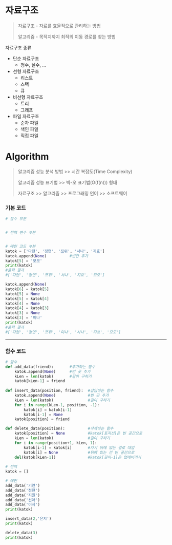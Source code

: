 # 자료구조

> 자료구조 - 자료를 효율적으로 관리하는 방법
>
> 알고리즘 - 목적지까지 최적의 이동 경로를 찾는 방법



자료구조 종류

- 단순 자료구조
  - 정수, 실수, ...
- 선형 자료구조
  - 리스트
  - 스택
  - 큐
- 비선형 자료구조
  - 트리
  - 그래프
- 파일 자료구조
  - 순차 파일
  - 색인 파일
  - 직접 파일



# Algorithm

> 알고리즘 성능 분석 방법 >> 시간 복잡도(Time Complexity)
>
> 알고리즘 성능 표기법 >> 빅-오 표기법(O(f(n))) 형태
>
> 자료구조 >> 알고리즘 >> 프로그래밍 언어 >> 소프트웨어



### 기본 코드

```python
# 함수 부분


# 전역 변수 부분


# 메인 코드 부분
katok = ['다현', '정연', '쯔위', '사나', '지효']
katok.append(None)			#빈칸 추가
katok[5] = '모모'
print(katok)
#출력 결과
#['다현', '정연', '쯔위', '사나', '지효', '모모']

katok.append(None)
katok[6] = katok[5]
katok[5] = None
katok[5] = katok[4]
katok[4] = None
katok[4] = katok[3]
katok[3] = None
katok[3] = '미나'
print(katok)
#출력 결과
#['다현', '정연', '쯔위', '미나', '사나', '지효', '모모']
```

---

### 함수 코드

```python
# 함수
def add_data(friend):		#추가하는 함수
    katok.append(None)		#빈 곳 추가
    kLen = len(katok)		#길이 구하기
    katok[kLen-1] = friend	
    
def insert_data(position, friend):	#삽입하는 함수
    katok.append(None)				#빈 곳 추가
    kLen = len(katok)				#길이 구하기
    for i in range(kLen-1, position, -1):
        katok[i] = katok[i-1]
        katok[i-1] = None
    katok[position] = friend

def delete_data(position):			#삭제하는 함수
    katok[position] = None			#katok[포지션]은 빈 공간으로
    kLen = len(katok)				#길이 구하기
    for i in range(position+1, kLen, 1):	
        katok[i-1] = katok[i]		#자기 뒤에 있는 걸로 대입
        katok[i] = None				#뒤에 있는 건 빈 공간으로
    del(katok[kLen-1])				#katok[길이-1]은 없애버리기
    
# 전역
katok = []

# 메인
add_data('기연')
add_data('정현')
add_data('지원')
add_data('선아')
add_data('이지')
print(katok)

insert_data(2,'은지')
print(katok)

delete_data(3)
print(katok)
```

